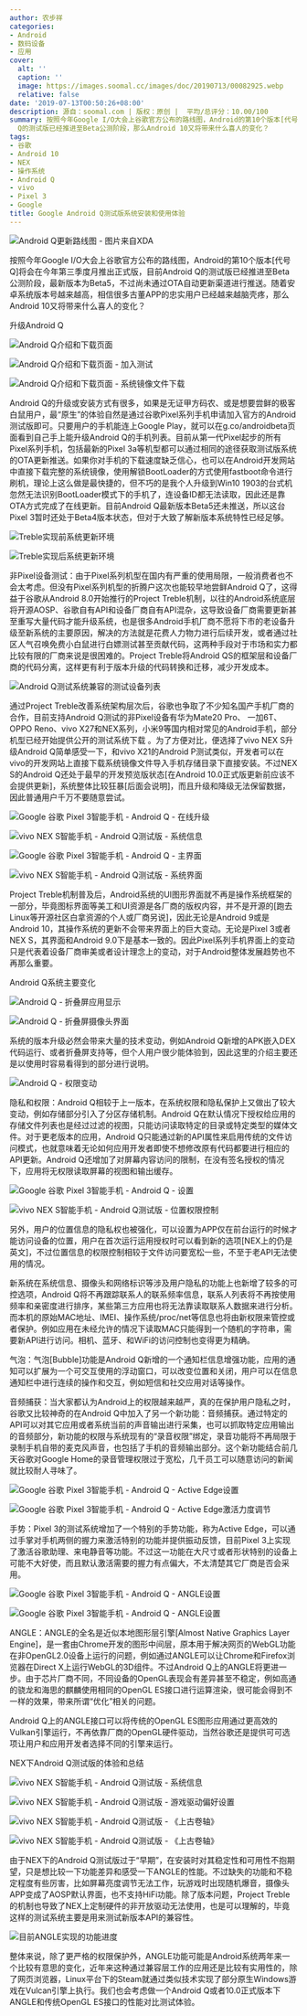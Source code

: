```yaml
---
author: 农步祥
categories:
- Android
- 数码设备
- 应用
cover:
  alt: ''
  caption: ''
  image: https://images.soomal.cc/images/doc/20190713/00082925.webp
  relative: false
date: '2019-07-13T00:50:26+08:00'
description: 源自：soomal.com | 版权：原创 |  平均/总评分：10.00/100
summary: 按照今年Google I/O大会上谷歌官方公布的路线图，Android的第10个版本[代号Q]将会在今年第三季度月推出正式版，目前Android
  Q的测试版已经推进至Beta公测阶段，那么Android 10又将带来什么喜人的变化？
tags:
- 谷歌
- Android 10
- NEX
- 操作系统
- Android Q
- vivo
- Pixel 3
- Google
title: Google Android Q测试版系统安装和使用体验
---
```


![Android Q更新路线图 - 图片来自XDA](https://images.soomal.cc/images/doc/20190712/00082901.webp)



按照今年Google I/O大会上谷歌官方公布的路线图，Android的第10个版本[代号Q]将会在今年第三季度月推出正式版，目前Android Q的测试版已经推进至Beta公测阶段，最新版本为Beta5，不过尚未通过OTA自动更新渠道进行推送。随着安卓系统版本号越来越高，相信很多古董APP的忠实用户已经越来越脑壳疼，那么Android 10又将带来什么喜人的变化？



升级Android Q



![Android Q介绍和下载页面](https://images.soomal.cc/images/doc/20190712/00082902_01.webp)



![Android Q介绍和下载页面 - 加入测试](https://images.soomal.cc/images/doc/20190712/00082903_01.webp)



![Android Q介绍和下载页面 - 系统镜像文件下载](https://images.soomal.cc/images/doc/20190712/00082904_01.webp)



Android Q的升级或安装方式有很多，如果是无证甲方码农、或是想要尝鲜的极客白鼠用户，最“原生”的体验自然是通过谷歌Pixel系列手机申请加入官方的Android测试版即可。只要用户的手机能连上Google Play，就可以在g.co/androidbeta页面看到自己手上能升级Android Q的手机列表。目前从第一代Pixel起步的所有Pixel系列手机，包括最新的Pixel 3a等机型都可以通过相同的途径获取测试版系统的OTA更新推送。如果你对手机的下载速度缺乏信心，也可以在Android开发网站中直接下载完整的系统镜像，使用解锁BootLoader的方式使用fastboot命令进行刷机，理论上这么做是最快捷的，但不巧的是我个人升级到Win10 1903的台式机忽然无法识别BootLoader模式下的手机了，连设备ID都无法读取，因此还是靠OTA方式完成了在线更新。目前Android Q最新版本Beta5还未推送，所以这台Pixel 3暂时还处于Beta4版本状态，但对于大致了解新版本系统特性已经足够。



![Treble实现前系统更新环境](https://images.soomal.cc/images/doc/20190713/00082922_01.webp)



![Treble实现后系统更新环境](https://images.soomal.cc/images/doc/20190713/00082923_01.webp)



非Pixel设备测试：由于Pixel系列机型在国内有严重的使用局限，一般消费者也不会太考虑。但没有Pixel系列机型的折腾户这次也能较早地尝鲜Android Q了，这得益于谷歌从Android 8.0开始推行的Project Treble机制，以往的Android系统底层将开源AOSP、谷歌自有API和设备厂商自有API混杂，这导致设备厂商需要更新甚至重写大量代码才能升级系统，也是很多Android手机厂商不愿将下市的老设备升级至新系统的主要原因，解决的方法就是花费人力物力进行后续开发，或者通过社区人气召唤免费小白鼠进行白嫖测试甚至贡献代码，这两种手段对于市场和实力都比较有限的厂商来说是很困难的。Project Treble将Android QS的框架层和设备厂商的代码分离，这样更有利于版本升级的代码转换和迁移，减少开发成本。



![Android Q测试系统兼容的测试设备列表](https://images.soomal.cc/images/doc/20190713/00082924.webp)



通过Project Treble改善系统架构层次后，谷歌也争取了不少知名国产手机厂商的合作，目前支持Android Q测试的非Pixel设备有华为Mate20 Pro、
  一加6T、OPPO Reno、vivo X27和NEX系列，小米9等国内相对常见的Android手机，部分机型已经开始提供公开的测试系统下载 。为了方便对比，便选择了vivo NEX S升级Android Q简单感受一下，和vivo X21的Android P测试类似，开发者可以在vivo的开发网站上直接下载系统镜像文件导入手机存储目录下直接安装。不过NEX S的Android Q还处于最早的开发预览版状态[在Android 10.0正式版更新前应该不会提供更新]，系统整体比较狂暴[后面会说明]，而且升级和降级无法保留数据，因此普通用户千万不要随意尝试。



![Google 谷歌 Pixel 3智能手机  - Android Q - 在线升级](https://images.soomal.cc/images/doc/20190712/00082905_01.webp)



![vivo NEX S智能手机  - Android Q测试版 - 系统信息](https://images.soomal.cc/images/doc/20190713/00082911_01.webp)



![Google 谷歌 Pixel 3智能手机  - Android Q - 主界面](https://images.soomal.cc/images/doc/20190712/00082906_01.webp)



![vivo NEX S智能手机  - Android Q测试版 - 系统界面](https://images.soomal.cc/images/doc/20190713/00082910_01.webp)



Project Treble机制普及后，Android系统的UI图形界面就不再是操作系统框架的一部分，毕竟图标界面等美工和UI资源是各厂商的版权内容，并不是开源的[跑去Linux等开源社区白拿资源的个人或厂商另说]，因此无论是Android 9或是Android 10，其操作系统的更新不会带来界面上的巨大变动。无论是Pixel 3或者NEX S，其界面和Android 9.0下是基本一致的。因此Pixel系列手机界面上的变动只是代表着设备厂商审美或者设计理念上的变动，对于Android整体发展趋势也不再那么重要。



Android Q系统主要变化



![Android Q - 折叠屏应用显示](https://images.soomal.cc/images/doc/20190713/00082918_01.webp)



![Android Q - 折叠屏摄像头界面](https://images.soomal.cc/images/doc/20190713/00082919_01.webp)



系统的版本升级必然会带来大量的技术变动，例如Android Q新增的APK嵌入DEX代码运行、或者折叠屏支持等，但个人用户很少能体验到，因此这里的介绍主要还是以使用时容易看得到的部分进行说明。



![Android Q - 权限变动](https://images.soomal.cc/images/doc/20190713/00082920.webp)



隐私和权限：Android Q相较于上一版本，在系统权限和隐私保护上又做出了较大变动，例如存储部分引入了分区存储机制。Android Q在默认情况下授权给应用的存储文件列表也是经过过滤的视图，只能访问读取特定的目录或特定类型的媒体文件。对于更老版本的应用，Android Q只能通过新的API属性来启用传统的文件访问模式，也就意味着无论如何应用开发者即使不想修改原有代码都要进行相应的API更新。Android Q还增加了对屏幕内容访问的限制，在没有签名授权的情况下，应用将无权限读取屏幕的视图和输出缓存。



![Google 谷歌 Pixel 3智能手机  - Android Q - 设置](https://images.soomal.cc/images/doc/20190712/00082907_01.webp)



![vivo NEX S智能手机  - Android Q测试版 - 位置权限控制](https://images.soomal.cc/images/doc/20190713/00082912_01.webp)



另外，用户的位置信息的隐私权也被强化，可以设置为APP仅在前台运行的时候才能访问设备的位置，用户在首次运行运用授权时可以看到新的选项[NEX上的仍是英文]，不过位置信息的权限控制相较于文件访问要宽松一些，不至于老API无法使用的情况。



新系统在系统信息、摄像头和网络标识等涉及用户隐私的功能上也新增了较多的可控选项，Android Q将不再跟踪联系人的联系频率信息，联系人列表将不再按使用频率和亲密度进行排序，某些第三方应用也将无法靠读取联系人数据来进行分析。而本机的原始MAC地址、IMEI、操作系统/proc/net等信息也将由新权限来管控或者保护。例如应用在未经允许的情况下读取MAC只能得到一个随机的字符串，需要新API进行访问。相机、蓝牙、和WiFi的访问控制也变得更为精确。



气泡：气泡[Bubble]功能是Android Q新增的一个通知栏信息增强功能，应用的通知可以扩展为一个可交互使用的浮动窗口，可以改变位置和关闭，用户可以在信息通知栏中进行连续的操作和交互，例如短信和社交应用对话等操作。



音频捕获：当大家都认为Android上的权限越来越严，真的在保护用户隐私之时，谷歌又比较神奇的在Android Q中加入了另一个新功能：音频捕获。通过特定的API可以对其它应用或者系统当前的声音输出进行采集，也可以抓取特定应用输出的音频部分，新功能的权限与系统现有的“录音权限”绑定，录音功能将不再局限于录制手机自带的麦克风声音，也包括了手机的音频输出部分。这个新功能结合前几天谷歌对Google Home的录音管理权限过于宽松，几千员工可以随意访问的新闻就比较耐人寻味了。



![Google 谷歌 Pixel 3智能手机  - Android Q - Active Edge设置](https://images.soomal.cc/images/doc/20190713/00082908_01.webp)



![Google 谷歌 Pixel 3智能手机  - Android Q - Active Edge激活力度调节](https://images.soomal.cc/images/doc/20190713/00082909_01.webp)



手势：Pixel 3的测试系统增加了一个特别的手势功能，称为Active Edge，可以通过手掌对手机两侧的握力来激活特别的功能并提供振动反馈，目前Pixel 3上实现了激活谷歌助理、来电静音等功能。不过这一功能在大尺寸或者形状特别的设备上可能不大好使，而且默认激活需要的握力有点偏大，不太清楚其它厂商是否会采用。



![Google 谷歌 Pixel 3智能手机  - Android Q - ANGLE设置](https://images.soomal.cc/images/doc/20190713/00082916_01.webp)



![Google 谷歌 Pixel 3智能手机  - Android Q - ANGLE设置](https://images.soomal.cc/images/doc/20190713/00082917_01.webp)



ANGLE：ANGLE的全名是近似本地图形层引擎[Almost Native Graphics Layer Engine]，是一套由Chrome开发的图形中间层，原本用于解决网页的WebGL功能在非OpenGL2.0设备上运行的问题，例如通过ANGLE可以让Chrome和Firefox浏览器在Direct X上运行WebGL的3D组件。不过Android Q上的ANGLE将更进一步。由于芯片厂商不同，不同设备的OpenGL表现会有差异甚至不稳定，例如高通的骁龙和海思的麒麟使用相同的OpenGL ES接口进行运算渲染，很可能会得到不一样的效果，带来所谓“优化”相关的问题。



Android Q上的ANGLE接口可以将传统的OpenGL ES图形应用通过更高效的Vulkan引擎运行，不再依靠厂商的OpenGL硬件驱动，当然谷歌还是提供可可选项让用户和应用开发者选择不同的引擎来运行。



NEX下Android Q测试版的体验和总结



![vivo NEX S智能手机  - Android Q测试版 - 系统信息](https://images.soomal.cc/images/doc/20190713/00082911_01.webp)



![vivo NEX S智能手机  - Android Q测试版 - 游戏驱动偏好设置](https://images.soomal.cc/images/doc/20190713/00082913_01.webp)



![vivo NEX S智能手机  - Android Q测试版 - 《上古卷轴》](https://images.soomal.cc/images/doc/20190713/00082914_01.webp)



![vivo NEX S智能手机  - Android Q测试版 - 《上古卷轴》](https://images.soomal.cc/images/doc/20190713/00082915_01.webp)



由于NEX下的Android Q测试版过于“早期”，在安装时对其稳定性和可用性不抱期望，只是想比较一下功能差异和感受一下ANGLE的性能。不过缺失的功能和不稳定程度有些厉害，比如屏幕亮度调节无法工作，玩游戏时出现随机爆音，摄像头APP变成了AOSP默认界面，也不支持HiFi功能。除了版本问题，Project Treble的机制也导致了NEX上定制硬件的非开放驱动无法使用，也是可以理解的，毕竟这样的测试系统主要是用来测试新版本API的兼容性。



![目前ANGLE实现的功能进度](https://images.soomal.cc/images/doc/20190713/00082921.webp)



整体来说，除了更严格的权限保护外，ANGLE功能可能是Android系统两年来一个比较有意思的变化，近年来这种通过兼容层工作的应用还是比较有实用性的，除了网页浏览器，Linux平台下的Steam就通过类似技术实现了部分原生Windows游戏在Vulcan引擎上执行。我们也会考虑做一个Android Q或者10.0正式版本下ANGLE和传统OpenGL ES接口的性能对比测试体验。